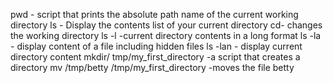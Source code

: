 pwd - script that prints the absolute path name of the current working directory
ls - Display the contents list of your current directory
cd- changes the working directory
ls -l -current directory contents in a long format
ls -la - display content of a file including hidden files
ls -lan - display current directory content
mkdir/ tmp/my_first_directory -a script that creates a directory
mv /tmp/betty /tmp/my_first_directory -moves the file betty 
